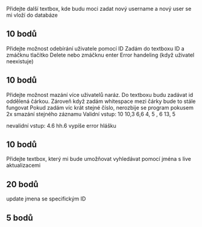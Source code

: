 Přidejte další textbox, kde budu moci zadat nový username 
a nový user se mi vloží do databáze

10 bodů
---

Přidejte možnost odebírání uživatele pomocí ID
Zadám do textboxu ID a zmáčknu tlačítko Delete nebo zmáčknu enter
Error handeling (když uživatel neexistuje)

10 bodů
---

Přidejte možnost mazání více uživatelů naráz.
Do textboxu budu zadávat id oddělená čárkou.
Zároveň když zadám whitespace mezi čárky bude to stále fungovat
Pokud zadám víc krát stejné číslo, nerozbije se program pokusem 2x smazání stejného záznamu
Validní vstup:
10
10,3
6,6
4, 5  , 6
   13,   5

nevalidní vstup:
4.6
hh.6
vypíše error hlášku

10 bodů
---

Přidejte textbox, který mi bude umožňovat vyhledávat pomocí jména s live aktualizacemi

20 bodů
---

update jmena se specifickým ID

5 bodů
---
